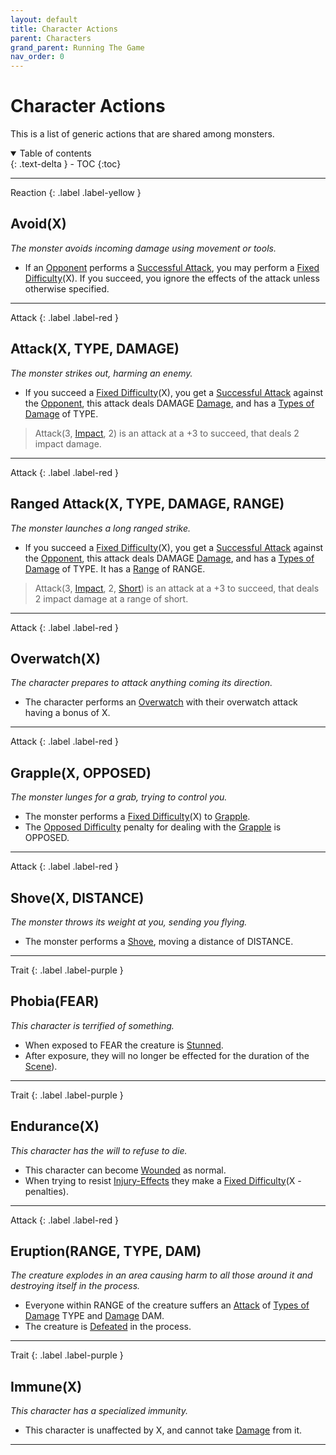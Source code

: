 ```yaml
---
layout: default
title: Character Actions
parent: Characters
grand_parent: Running The Game
nav_order: 0
---
```


# Character Actions
This is a list of generic actions that are shared among monsters.

<details open markdown="block">
  <summary>
    Table of contents
  </summary>
  {: .text-delta }
- TOC
{:toc}
</details>

---
Reaction
{: .label .label-yellow }
## Avoid(X)
*The monster avoids incoming damage using movement or tools.*

* If an [Opponent](Terminology#Opponent) performs a [Successful Attack](Terminology#Successful%20Attack), you may perform a [Fixed Difficulty](Skills#Fixed%20Difficulty)(X). If you succeed, you ignore the effects of the attack unless otherwise specified.

---
Attack
{: .label .label-red }
## Attack(X, TYPE, DAMAGE)
*The monster strikes out, harming an enemy.*

* If you succeed a [Fixed Difficulty](Skills#Fixed%20Difficulty)(X), you get a [Successful Attack](Terminology#Successful%20Attack) against the [Opponent](Terminology#Opponent), this attack deals DAMAGE [Damage](Terminology#Damage), and has a [Types of Damage](Injury#Types%20of%20Damage) of TYPE.

> Attack(3, [Impact](Injury#Impact), 2) is an attack at a +3 to succeed, that deals 2 impact damage.

---
Attack
{: .label .label-red }
## Ranged Attack(X, TYPE, DAMAGE, RANGE)
*The monster launches a long ranged strike.*

* If you succeed a [Fixed Difficulty](Skills#Fixed%20Difficulty)(X), you get a [Successful Attack](Terminology#Successful%20Attack) against the [Opponent](Terminology#Opponent), this attack deals DAMAGE [Damage](Terminology#Damage), and has a [Types of Damage](Injury#Types%20of%20Damage) of TYPE. It has a [Range](Weapons#Range) of RANGE.

> Attack(3, [Impact](Injury#Impact), 2, [Short](Movement#Short)) is an attack at a +3 to succeed, that deals 2 impact damage at a range of short.

---

Attack
{: .label .label-red }
## Overwatch(X)
*The character prepares to attack anything coming its direction.*

* The character performs an [Overwatch](Game/Core/Special-Combat-Actions#Overwatch) with their overwatch attack having a bonus of X.

---

Attack
{: .label .label-red }
## Grapple(X, OPPOSED)
*The monster lunges for a grab, trying to control you.*

* The monster performs a [Fixed Difficulty](Skills#Fixed%20Difficulty)(X) to [Grapple](Special-Combat-Actions#Grapple).
* The [Opposed Difficulty](Skills#Opposed%20Difficulty) penalty for dealing with the [Grapple](Special-Combat-Actions#Grapple) is OPPOSED.

---
Attack
{: .label .label-red }
## Shove(X, DISTANCE)
*The monster throws its weight at you, sending you flying.*

* The monster performs a [Shove](Special-Combat-Actions#Shove), moving a distance of DISTANCE.

---
Trait
{: .label .label-purple }
## Phobia(FEAR)
*This character is terrified of something.*

* When exposed to FEAR the creature is [Stunned](Effects#Stunned).
* After exposure, they will no longer be effected for the duration of the [Scene](Terminology#Scene)).

---
Trait
{: .label .label-purple }
## Endurance(X)
*This character has the will to refuse to die.*

* This character can become [Wounded](Effects#Wounded) as normal. 
* When trying to resist [Injury-Effects](Injury-Effects) they make a [Fixed Difficulty](Skills#Fixed%20Difficulty)(X - penalties).

--- 

Attack
{: .label .label-red }
## Eruption(RANGE, TYPE, DAM)
*The creature explodes in an area causing harm to all those around it and destroying itself in the process.*

* Everyone within RANGE of the creature suffers an [Attack](Terminology#Attack) of [Types of Damage](Injury#Types%20of%20Damage) TYPE and [Damage](Terminology#Damage) DAM.
* The creature is [Defeated](Effects#Defeated) in the process.

---

Trait
{: .label .label-purple }
## Immune(X)
*This character has a specialized immunity.*

* This character is unaffected by X, and cannot take [Damage](Game/Core/Terminology#Damage) from it.

--- 
